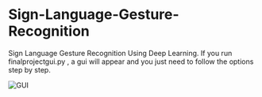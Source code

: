 # Sign-Language-Gesture-Recognition
Sign Language Gesture Recognition Using Deep Learning.
If you run finalprojectgui.py , a gui will appear and you just need to follow the options step by step.

![GUI](https://github.com/shivamsardana/Static-Sign-Language-Gesture-Recognition/blob/master/gui.png)
